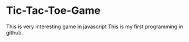 # Tic-Tac-Toe-Game
This is very interesting game in javascript
This is my first programming in github.
